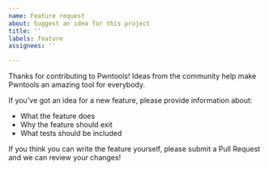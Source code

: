 ```yaml
---
name: Feature request
about: Suggest an idea for this project
title: ''
labels: feature
assignees: ''

---
```


Thanks for contributing to Pwntools!   Ideas from the community help make Pwntools an amazing tool for everybody.

If you've got an idea for a new feature, please provide information about:

* What the feature does
* Why the feature should exit
* What tests should be included

If you think you can write the feature yourself, please submit a Pull Request and we can review your changes!

